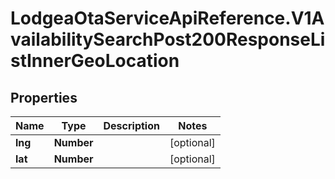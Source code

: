 # LodgeaOtaServiceApiReference.V1AvailabilitySearchPost200ResponseListInnerGeoLocation

## Properties

Name | Type | Description | Notes
------------ | ------------- | ------------- | -------------
**lng** | **Number** |  | [optional] 
**lat** | **Number** |  | [optional] 


